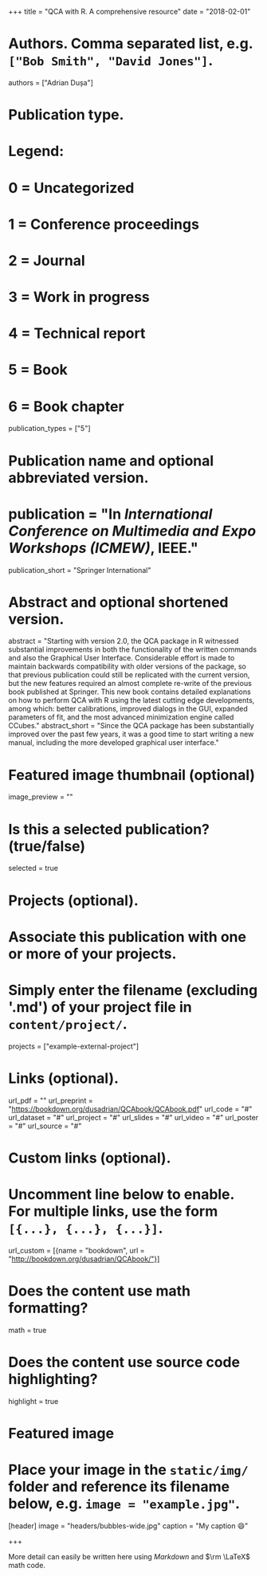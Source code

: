 +++
title = "QCA with R. A comprehensive resource"
date = "2018-02-01"

# Authors. Comma separated list, e.g. `["Bob Smith", "David Jones"]`.
authors = ["Adrian Dușa"]

# Publication type.
# Legend:
# 0 = Uncategorized
# 1 = Conference proceedings
# 2 = Journal
# 3 = Work in progress
# 4 = Technical report
# 5 = Book
# 6 = Book chapter
publication_types = ["5"]

# Publication name and optional abbreviated version.
# publication = "In *International Conference on Multimedia and Expo Workshops (ICMEW)*, IEEE."
publication_short = "Springer International"

# Abstract and optional shortened version.
abstract = "Starting with version 2.0, the QCA package in R witnessed substantial improvements in both the functionality of the written commands and also the Graphical User Interface. Considerable effort is made to maintain backwards compatibility with older versions of the package, so that previous publication could still be replicated with the current version, but the new features required an almost complete re-write of the previous book published at Springer. This new book contains detailed explanations on how to perform QCA with R using the latest cutting edge developments, among which: better calibrations, improved dialogs in the GUI, expanded parameters of fit, and the most advanced minimization engine called CCubes."
abstract_short = "Since the QCA package has been substantially improved over the past few years, it was a good time to start writing a new manual, including the more developed graphical user interface."

# Featured image thumbnail (optional)
image_preview = ""

# Is this a selected publication? (true/false)
selected = true

# Projects (optional).
#   Associate this publication with one or more of your projects.
#   Simply enter the filename (excluding '.md') of your project file in `content/project/`.
projects = ["example-external-project"]

# Links (optional).
url_pdf = ""
url_preprint = "https://bookdown.org/dusadrian/QCAbook/QCAbook.pdf"
url_code = "#"
url_dataset = "#"
url_project = "#"
url_slides = "#"
url_video = "#"
url_poster = "#"
url_source = "#"

# Custom links (optional).
#   Uncomment line below to enable. For multiple links, use the form `[{...}, {...}, {...}]`.
url_custom = [{name = "bookdown", url = "http://bookdown.org/dusadrian/QCAbook/"}]

# Does the content use math formatting?
math = true

# Does the content use source code highlighting?
highlight = true

# Featured image
# Place your image in the `static/img/` folder and reference its filename below, e.g. `image = "example.jpg"`.
[header]
image = "headers/bubbles-wide.jpg"
caption = "My caption :smile:"

+++

More detail can easily be written here using *Markdown* and $\rm \LaTeX$ math code.
